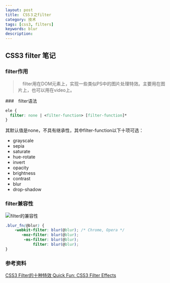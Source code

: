 ```yaml
---
layout: post
title:　CSS３之filter
category: 技术
tags: [css3, filters]
keywords: blur
description: 
---
```


## CSS3 filter 笔记

### filter作用
>　filter用在DOM元素上，实现一些类似PS中的图片处理特效。主要用在图片上，也可以用在video上。

###　filter语法
```css
ele {
  filter: none | <filter-function> [filter-function]*
}
```
其默认值是none，不具有继承性，其中filter-function以下十项可选：
- grayscale
- sepia
- saturate
- hue-rotate
- invert
- opacity
- brightness
- contrast
- blur
- drop-shadow

### filter兼容性
![filter的兼容性](/../../asssets/img/tech/filter.jpg)


```css
.blur_fn(@blur) {
    -webkit-filter: blur(@blur); /* Chrome, Opera */
       -moz-filter: blur(@blur);
        -ms-filter: blur(@blur);    
            filter: blur(@blur);    
}
```

### 参考资料
[CSS3 Filter的十种特效 ](http://www.w3cplus.com/css3/ten-effects-with-css3-filter)
[Quick Fun: CSS3 Filter Effects](http://www.girliemac.com/blog/2011/12/21/quick-fun-css3-filter-effects/)
